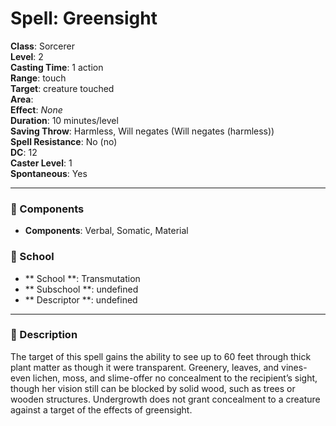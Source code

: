 
# Spell: Greensight
**Class**: Sorcerer  
**Level**: 2  
**Casting Time**: 1 action  
**Range**: touch  
**Target**: creature touched  
**Area**:   
**Effect**: _None_  
**Duration**: 10 minutes/level  
**Saving Throw**: Harmless, Will negates (Will negates (harmless))  
**Spell Resistance**: No (no)  
**DC**: 12  
**Caster Level**: 1  
**Spontaneous**: Yes

---

### 🔮 Components
- **Components**: Verbal, Somatic, Material

### 🏫 School
- ** School **: Transmutation
- ** Subschool **: undefined
- ** Descriptor **: undefined
---

### 📜 Description
The target of this spell gains the ability to see up to 60 feet through thick plant matter as though it were transparent. Greenery, leaves, and vines-even lichen, moss, and slime-offer no concealment to the recipient’s sight, though her vision still can be blocked by solid wood, such as trees or wooden structures. Undergrowth does not grant concealment to a creature against a target of the effects of greensight.
